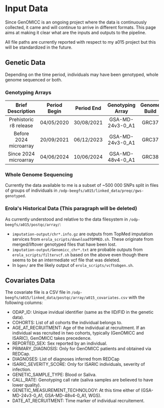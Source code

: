 # Input Data

Since GenOMICC is an ongoing project where the data is continuously collected, it came and will continue to arrive in different formats. This page aims at making it clear what are the inputs and outputs to the pipeline.

All file paths are currently reported with respect to my a015 project but this will be standardized in the future.

## Genetic Data

Depending on the time period, individuals may have been genotyped, whole genome sequenced or both.

### Genotyping Arrays

| Brief Description | Period Begin | Period End | Genotyping Array | Genome Build | Directory | Genotypes File |
| :--------: | :------------: | :----------: | :----------------: | :------------: | :------------: | :------------: |
| Prehistoric r8 release | 04/05/2020   | 30/08/2021 | GSA-MD-24v3-0_A1               | GRC37        | wp5-gwas-r8-under90excl_2021Sep16 | PLINK_190921_0906/wp5-gwas-r8-under90excl_2021Sep16.ped |
| Before 2024 microarray | 20/09/2021   | 06/12/2023 | GSA-MD-24v3-0_A1 | GRC37 | 20210920_20231206_QC_VFinal | PLINK_040724_0954/20210920_20231206_QC_VFinal.ped |
| Since 2024 microarray  | 04/06/2024   | 10/06/2024 | GSA-MD-48v4-0_A1 | GRC38 | 20240604_20240610_QC_VFinal | PLINK_040724_0114/20240604_20240610_QC_VFinal.ped |

### Whole Genome Sequencing

Currently the data available to me is a subset of ~500 000 SNPs split in files of groups of individuals in `/odp-beegfs/a015/linked_data/preqc/gws-genotyped`.

### Erola's Historical Data (This paragraph will be deleted)

As currently understood and relative to the data filesystem in `/odp-beegfs/a015/postqc/array/`:

- `imputation-output/chr*.info.gz` are outputs from TopMed imputation services from `erola_scripts/downloadTOPMED.sh`. These originate from merged/liftover genotyped files that have been lost.
- `imputation-output/Genomicc_chr*.txt` are probable outputs from `erola_scripts/filtervcf.sh` based on the above even though there seems to be an intermediate vcf file that was deleted.
- In `bgen/` are the likely output of `erola_scripts/vcftobgen.sh`.

## Covariates Data

The covariate file is a CSV file in `/odp-beegfs/a015/linked_data/postqc/array/a015_covariates.csv` with the following columns:

- ODAP_ID: Unique invidual identifier (same as the IID/FID in the genetic data).
- COHORTS: List of all cohorts the individual belongs to.
- AGE_AT_RECRUITMENT: Age of the individual at recruitment. If an individual was recruited in two cohorts, typically (GenOMICC and ISARIC), GenOMICC takes precedence.
- REPORTED_SEX: Sex reported by an individual.
- PRIMARY_DIAGNOSIS: Only for GenOMICC patients and obtained via REDCap.
- DIAGNOSES: List of diagnoses inferred from REDCap
- ISARIC_SEVERITY_SCORE: Only for ISARIC individuals, severity of infection.
- GENETIC_SAMPLE_TYPE: Blood or Saliva.
- CALL_RATE: Genotyping call rate (saliva samples are believed to have lower quality).
- GENETIC_MEASUREMENT_TECHNOLOGY: At this time either of (GSA-MD-24v3-0_A1, GSA-MD-48v4-0_A1, WGS).
- DATE_AT_RECRUITMENT: Time marker of individual recruitement.